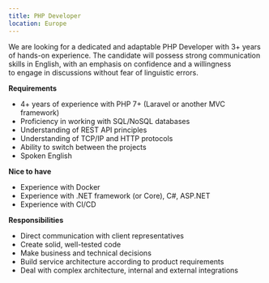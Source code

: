 ```yaml
---
title: PHP Developer
location: Europe
---
```

We are looking for a dedicated and adaptable PHP Developer with 3+ years of hands-on experience. The candidate will possess strong communication skills in English, with an emphasis on confidence and a willingness to engage in discussions without fear of linguistic errors.

**Requirements**

* 4+ years of experience with PHP 7+ (Laravel or another MVC framework)
* Proficiency in working with SQL/NoSQL databases
* Understanding of REST API principles
* Understanding of TCP/IP and HTTP protocols
* Ability to switch between the projects
* Spoken English

**Nice to have**

* Experience with Docker
* Experience with .NET framework (or Core), C#, ASP.NET
* Experience with CI/CD

**Responsibilities**

* Direct communication with client representatives
* Create solid, well-tested code
* Make business and technical decisions
* Build service architecture according to product requirements
* Deal with complex architecture, internal and external integrations